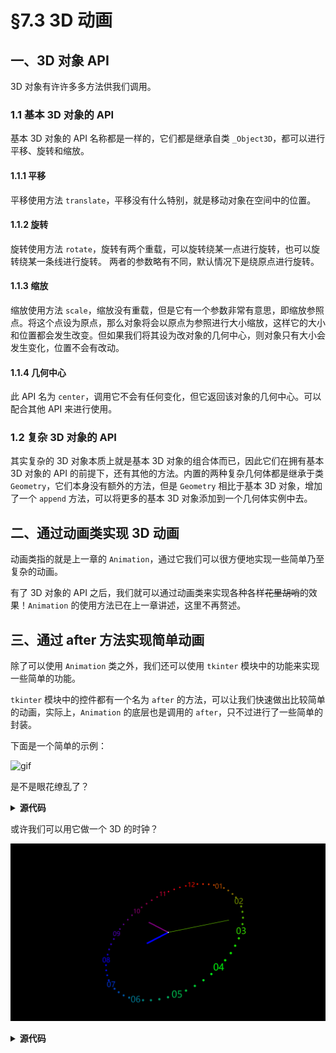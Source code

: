 §7.3 3D 动画
============

一、3D 对象 API
---------------

3D 对象有许许多多方法供我们调用。

### 1.1 基本 3D 对象的 API

基本 3D 对象的 API 名称都是一样的，它们都是继承自类 `_Object3D`，都可以进行平移、旋转和缩放。

#### 1.1.1 平移

平移使用方法 `translate`，平移没有什么特别，就是移动对象在空间中的位置。

#### 1.1.2 旋转

旋转使用方法 `rotate`，旋转有两个重载，可以旋转绕某一点进行旋转，也可以旋转绕某一条线进行旋转。
两者的参数略有不同，默认情况下是绕原点进行旋转。

#### 1.1.3 缩放

缩放使用方法 `scale`，缩放没有重载，但是它有一个参数非常有意思，即缩放参照点。将这个点设为原点，那么对象将会以原点为参照进行大小缩放，这样它的大小和位置都会发生改变。但如果我们将其设为改对象的几何中心，则对象只有大小会发生变化，位置不会有改动。

#### 1.1.4 几何中心

此 API 名为 `center`，调用它不会有任何变化，但它返回该对象的几何中心。可以配合其他 API 来进行使用。

### 1.2 复杂 3D 对象的 API

其实复杂的 3D 对象本质上就是基本 3D 对象的组合体而已，因此它们在拥有基本 3D 对象的 API 的前提下，还有其他的方法。内置的两种复杂几何体都是继承于类 `Geometry`，它们本身没有额外的方法，但是 `Geometry` 相比于基本 3D 对象，增加了一个 `append` 方法，可以将更多的基本 3D 对象添加到一个几何体实例中去。

二、通过动画类实现 3D 动画
------------------------

动画类指的就是上一章的 `Animation`，通过它我们可以很方便地实现一些简单乃至复杂的动画。

有了 3D 对象的 API 之后，我们就可以通过动画类来实现各种各样~~花里胡哨~~的效果！`Animation` 的使用方法已在上一章讲述，这里不再赘述。

三、通过 after 方法实现简单动画
-----------------------------

除了可以使用 `Animation` 类之外，我们还可以使用 `tkinter` 模块中的功能来实现一些简单的功能。

`tkinter` 模块中的控件都有一个名为 `after` 的方法，可以让我们快速做出比较简单的动画，实际上，`Animation` 的底层也是调用的 `after`，只不过进行了一些简单的封装。

下面是一个简单的示例：

![gif](images/7.3-3.1-1.gif)

是不是眼花缭乱了？

<details><summary><b>源代码</b></summary>

```python
import math

import tkintertools as tkt
from tkintertools import tools_3d as t3d

root = tkt.Tk('3D Text', 1280, 720)
space = t3d.Space(root, 1280, 720, 0, 0, bg='black', keep=False)

r = 300

O = t3d.Point(space, [0, 0, 0], fill='white', size=3)
X = t3d.Line(space, [0, 0, 0], [1, 0, 0], fill='')
Y = t3d.Line(space, [0, 0, 0], [0, 1, 0], fill='')
Z = t3d.Line(space, [0, 0, 0], [0, 0, 1], fill='')

ring = {'x': [], 'y': [], 'z': []}  # type: dict[str, list[t3d.Text]]
line = {'x': [], 'y': [], 'z': []}  # type: dict[str, list[t3d.Text]]

for i in range(26):
    t = chr(65+i)
    φ = i/26 * math.tau
    c1 = r * math.sin(φ)
    c2 = r * math.cos(φ)
    ring['x'].append(t3d.Text(space, [0, c1, c2], text=t, fill='#FF0000'))
    ring['y'].append(t3d.Text(space, [c1, 0, c2], text=t, fill='#00FF00'))
    ring['z'].append(t3d.Text(space, [c1, c2, 0], text=t, fill='#0000FF'))

for i in range(10):
    t = str(i)
    c = (i+1) * 600/11 - r
    line['x'].append(t3d.Text(space, [c, 0, 0], text=t, fill='#00FFFF'))
    line['y'].append(t3d.Text(space, [0, c, 0], text=t, fill='#FF00FF'))
    line['z'].append(t3d.Text(space, [0, 0, c], text=t, fill='#FFFF00'))


def animation():
    for obj3D in ring['x']:
        obj3D.rotate(0.05, axis=X.coordinates)
    for obj3D in ring['y']:
        obj3D.rotate(0.05, axis=Y.coordinates)
    for obj3D in ring['z']:
        obj3D.rotate(0.05, axis=Z.coordinates)
    for obj3D in line['x']:
        obj3D.rotate(-0.05, axis=Y.coordinates)
    for obj3D in line['y']:
        obj3D.rotate(-0.05, axis=Z.coordinates)
    for obj3D in line['z']:
        obj3D.rotate(-0.05, axis=X.coordinates)
    for obj3D in space.items_3d():
        obj3D.rotate(0, -0.01, 0.01, center=O.center())
        obj3D.update()
    root.after(10, animation)


animation()
root.mainloop()
```

</details>

或许我们可以用它做一个 3D 的时钟？

![png](images/7.3-3.1-2.png)

<details><summary><b>源代码</b></summary>

```python
import math
import time

import tkintertools as tkt
from tkintertools import tools_3d as t3d

root = tkt.Tk('3D Clock', 1280, 720)
space = t3d.Space(root, 1280, 720, 0, 0, bg='black', keep=False)

O = t3d.Point(space, [0, 0, 0], fill='white', size=3)
X = t3d.Line(space, [0, 0, 0], [1, 0, 0], fill='')
Y = t3d.Line(space, [0, 0, 0], [0, 1, 0], fill='')
Z = t3d.Line(space, [0, 0, 0], [0, 0, 1], fill='')

h = t3d.Line(space, [0, 0, 0], [0, 0, 100], width=6, fill='#FF0000')
m = t3d.Line(space, [0, 0, 0], [0, 0, 150], width=4, fill='#00FF00')
s = t3d.Line(space, [0, 0, 0], [0, 0, 250], width=2, fill='#0000FF')

fill = []
fill += tkt.color(['#FF0000', '#00FF00'], seqlength=20)
fill += tkt.color(['#00FF00', '#0000FF'], seqlength=20)
fill += tkt.color(['#0000FF', '#FF0000'], seqlength=20)

r = 300

for i, c in enumerate(fill):
    t = f'{(i // 5):02d}' if i % 5 == 0 else '●'
    if t == '00':
        t = 12
    size = 30 if i % 5 == 0 else 16
    φ = (15 - i) / 60 * math.tau
    x = r * math.cos(φ)
    y = r * math.sin(φ)
    t3d.Text(space, [0, x, y], text=t, fill=c, font=(tkt.FONT, -size))


time_ = list(map(int, time.strftime('%H %M %S', time.localtime()).split()))
h_ = time_[0] % 12
m_ = time_[1]
s_ = time_[2]

h.rotate((60 * ((60 * h_) + m_) + s_) * -
         math.tau / 60 / 60 / 12, axis=X.coordinates)
m.rotate(((60 * m_) + s_) * -math.tau / 60 / 60, axis=X.coordinates)
s.rotate(s_ * -math.tau / 60, axis=X.coordinates)


def animation(speed: int, t: int = 60*((60*h_) + m_) + s_) -> None:
    """动画"""
    s.rotate(-math.tau / 60, axis=X.coordinates)
    space.itemconfigure(s.item, fill=fill[(t % 60)])
    s.update()
    m.rotate(-math.tau / 60 / 60, axis=X.coordinates)
    space.itemconfigure(m.item, fill=fill[((t // 60) % 60)])
    m.update()
    h.rotate(-math.tau / 60 / 60 / 12, axis=X.coordinates)
    space.itemconfigure(h.item, fill=fill[((t // 60 // 12) % 60)])
    h.update()
    space.after(1000 // speed, animation, speed, t + 1)


def start() -> None:
    """校正时间"""
    while not math.isclose(time.time(), int(time.time())):
        continue
    animation(1)  # 参数为时间流逝速度


start()
root.mainloop()
```

</details>
